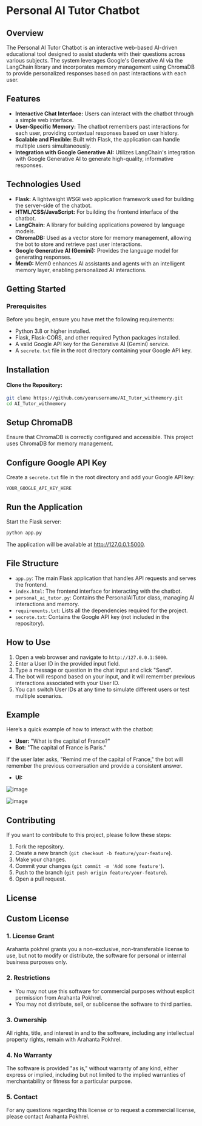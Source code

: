 # Personal AI Tutor Chatbot

## Overview
The Personal AI Tutor Chatbot is an interactive web-based AI-driven educational tool designed to assist students with their questions across various subjects. The system leverages Google's Generative AI via the LangChain library and incorporates memory management using ChromaDB to provide personalized responses based on past interactions with each user.

## Features
- **Interactive Chat Interface:** Users can interact with the chatbot through a simple web interface.
- **User-Specific Memory:** The chatbot remembers past interactions for each user, providing contextual responses based on user history.
- **Scalable and Flexible:** Built with Flask, the application can handle multiple users simultaneously.
- **Integration with Google Generative AI:** Utilizes LangChain's integration with Google Generative AI to generate high-quality, informative responses.

## Technologies Used
- **Flask:** A lightweight WSGI web application framework used for building the server-side of the chatbot.
- **HTML/CSS/JavaScript:** For building the frontend interface of the chatbot.
- **LangChain:** A library for building applications powered by language models.
- **ChromaDB:** Used as a vector store for memory management, allowing the bot to store and retrieve past user interactions.
- **Google Generative AI (Gemini):** Provides the language model for generating responses.
- **Mem0:** Mem0 enhances AI assistants and agents with an intelligent memory layer, enabling personalized AI interactions.

## Getting Started

### Prerequisites
Before you begin, ensure you have met the following requirements:
- Python 3.8 or higher installed.
- Flask, Flask-CORS, and other required Python packages installed.
- A valid Google API key for the Generative AI (Gemini) service.
- A `secrete.txt` file in the root directory containing your Google API key.

## Installation

#### Clone the Repository:
```bash
git clone https://github.com/yourusername/AI_Tutor_withmemory.git
cd AI_Tutor_withmemory
```
## Setup ChromaDB
Ensure that ChromaDB is correctly configured and accessible. This project uses ChromaDB for memory management.

## Configure Google API Key
Create a `secrete.txt` file in the root directory and add your Google API key:

```text
YOUR_GOOGLE_API_KEY_HERE
```
## Run the Application
Start the Flask server:

```bash
python app.py
```
The application will be available at http://127.0.0.1:5000.
## File Structure
- `app.py`: The main Flask application that handles API requests and serves the frontend.
- `index.html`: The frontend interface for interacting with the chatbot.
- `personal_ai_tutor.py`: Contains the PersonalAITutor class, managing AI interactions and memory.
- `requirements.txt`: Lists all the dependencies required for the project.
- `secrete.txt`: Contains the Google API key (not included in the repository).

## How to Use
1. Open a web browser and navigate to `http://127.0.0.1:5000`.
2. Enter a User ID in the provided input field.
3. Type a message or question in the chat input and click "Send".
4. The bot will respond based on your input, and it will remember previous interactions associated with your User ID.
5. You can switch User IDs at any time to simulate different users or test multiple scenarios.

## Example
Here’s a quick example of how to interact with the chatbot:

- **User:** "What is the capital of France?"
- **Bot:** "The capital of France is Paris."

If the user later asks, "Remind me of the capital of France," the bot will remember the previous conversation and provide a consistent answer.

- **UI:**

  
![image](https://github.com/user-attachments/assets/e7fb529f-8f1d-4081-931a-ed300bfccb95)

![image](https://github.com/user-attachments/assets/af4dbb86-99c8-4ad0-af85-a39c684c8d38)


## Contributing
If you want to contribute to this project, please follow these steps:

1. Fork the repository.
2. Create a new branch (`git checkout -b feature/your-feature`).
3. Make your changes.
4. Commit your changes (`git commit -m 'Add some feature'`).
5. Push to the branch (`git push origin feature/your-feature`).
6. Open a pull request.

## License
## Custom License

### 1. License Grant
Arahanta pokhrel grants you a non-exclusive, non-transferable license to use, but not to modify or distribute, the software for personal or internal business purposes only.

### 2. Restrictions
- You may not use this software for commercial purposes without explicit permission from Arahanta Pokhrel.
- You may not distribute, sell, or sublicense the software to third parties.

### 3. Ownership
All rights, title, and interest in and to the software, including any intellectual property rights, remain with Arahanta Pokhrel.

### 4. No Warranty
The software is provided "as is," without warranty of any kind, either express or implied, including but not limited to the implied warranties of merchantability or fitness for a particular purpose.

### 5. Contact
For any questions regarding this license or to request a commercial license, please contact Arahanta Pokhrel.









